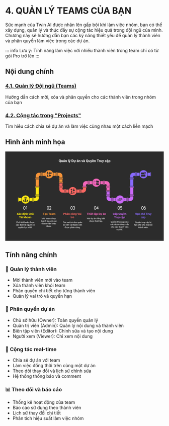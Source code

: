 # 4. QUẢN LÝ TEAMS CỦA BẠN

Sức mạnh của Twin AI được nhân lên gấp bội khi làm việc nhóm, bạn có thể xây dựng, quản lý và thúc đẩy sự cộng tác hiệu quả trong đội ngũ của mình. Chương này sẽ hướng dẫn bạn các kỹ năng thiết yếu để quản lý thành viên và phân quyền làm việc trong các dự án.

::: info
Lưu ý: Tính năng làm việc với nhiều thành viên trong team chỉ có từ gói Pro trở lên
:::

## Nội dung chính

<div class="grid grid-cols-1 md:grid-cols-2 gap-6 my-8">

<div class="border rounded-lg p-6 hover:shadow-lg transition-shadow">

### [4.1. Quản lý Đội ngũ (Teams)](./team-management)

Hướng dẫn cách mời, xóa và phân quyền cho các thành viên trong nhóm của bạn

</div>

<div class="border rounded-lg p-6 hover:shadow-lg transition-shadow">

### [4.2. Cộng tác trong "Projects"](./project-collaboration)

Tìm hiểu cách chia sẻ dự án và làm việc cùng nhau một cách liền mạch

</div>

</div>

## Hình ảnh minh họa

![Sơ đồ Phân quyền Dự án trong Team](../images/team-permissions-diagram.png)

## Tính năng chính

### 👥 **Quản lý thành viên**
- Mời thành viên mới vào team
- Xóa thành viên khỏi team
- Phân quyền chi tiết cho từng thành viên
- Quản lý vai trò và quyền hạn

### 🎯 **Phân quyền dự án**
- Chủ sở hữu (Owner): Toàn quyền quản lý
- Quản trị viên (Admin): Quản lý nội dung và thành viên
- Biên tập viên (Editor): Chỉnh sửa và tạo nội dung
- Người xem (Viewer): Chỉ xem nội dung

### 🔄 **Cộng tác real-time**
- Chia sẻ dự án với team
- Làm việc đồng thời trên cùng một dự án
- Theo dõi thay đổi và lịch sử chỉnh sửa
- Hệ thống thông báo và comment

### 📊 **Theo dõi và báo cáo**
- Thống kê hoạt động của team
- Báo cáo sử dụng theo thành viên
- Lịch sử thay đổi chi tiết
- Phân tích hiệu suất làm việc nhóm

